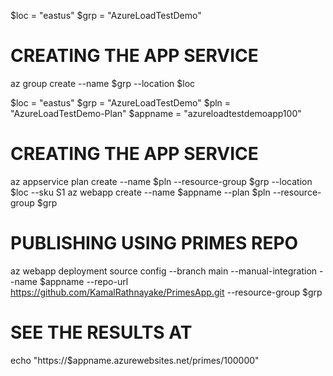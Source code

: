 $loc = "eastus"
$grp = "AzureLoadTestDemo"

# CREATING THE APP SERVICE
az group create --name $grp --location $loc

$loc = "eastus"
$grp = "AzureLoadTestDemo"
$pln = "AzureLoadTestDemo-Plan"
$appname = "azureloadtestdemoapp100"

# CREATING THE APP SERVICE
az appservice plan create --name $pln --resource-group $grp --location $loc --sku S1
az webapp create --name $appname --plan $pln --resource-group $grp

# PUBLISHING USING PRIMES REPO
az webapp deployment source config --branch main --manual-integration --name $appname --repo-url https://github.com/KamalRathnayake/PrimesApp.git --resource-group $grp

# SEE THE RESULTS AT
echo "https://$appname.azurewebsites.net/primes/100000"